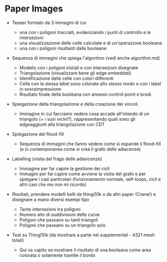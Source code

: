 # Paper Images
- Teaser formato da 3 immagini di cui
  - una con i poligoni tracciati, evidenziando i punti di controllo e le intersezioni
  - una visualizzazione delle celle calcolate e di un'operazione booleana
  - una con i poligoni risultanti dalle booleane 

- Sequenza di immagini che spiega l'algoritmo (vedi anche algorithm.md)
  - Modello con i poligoni iniziali e con intersezioni disegnate
  - Triangolazione (visualizzare bene gli edge embeddati)
  - Identificazione delle celle con colori differenti
  - Celle con la stessa label sono colorate allo stesso modo e con i label in sovraimpressione
  - Risultato finale della booleana con annessi control-point e brodi 
  
- Spiegazione della triangolazione e della creazione dei vincoli
  - Immagine in cui facciamo vedere cosa accade all'intendo di un triangolo (+ i suoi vicini?), rappresentando quali sono gli edgeaggiunti alla triangolazione con CDT

- Spiegazione del flood-fill
  - Sequenza di immagini che fanno vedere come si espande il flood-fill (e in contemporanea come si crea il grafo delle adiacenze)

- Labelling (visita del frago delle adiancenze)
  - Immagine per far capire la gestione dei cicli
  - Immagini per far capire come avviene la visita del grafo e per spiegare i casi particolari (funzionamento normale, self-loops, cicli e altri casi che mo non mi ricordo) 

- Risultati, prendere modelli belli da thingi10k o da altri paper (Crane!) e disegnare a mano diversi esempi tipo
  - Tante intersezioni tra poligoni
  - Numero alto di suddivisioni delle curve
  - Poligoni che passano su tanti triangoli
  - Poligoni che passano su un triangolo solo

- Test su Thingi10k (da mostrare a parte nei supplemental - 4321 mesh totali)
  - Qui va capito se mostrare il risultato di una booleana come area colorata o solamente tramite il bordo 



